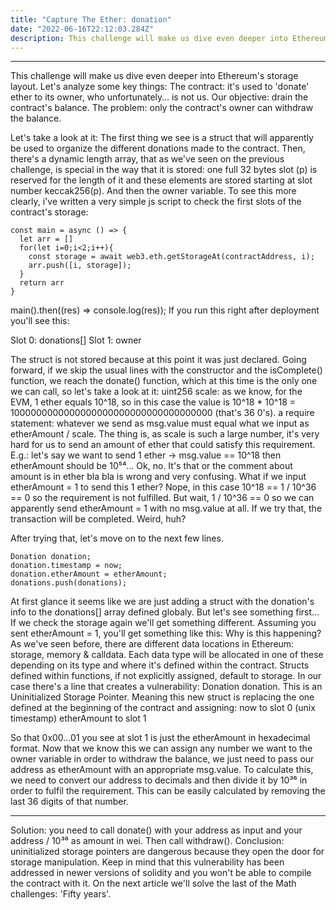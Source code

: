 ```yaml
---
title: "Capture The Ether: donation"
date: "2022-06-16T22:12:03.284Z"
description: This challenge will make us dive even deeper into Ethereum's storage layout.
---
```


<!-- [Link to Medium article](https://medium.com/@tomasfrancisco/capture-the-ether-donation-e000676b3e7f)

Este desafío hará que indaguemos aún más el almacenamiento en Ethereum.

Primero, analicemos algunas cosas clave.

* El contrato: se usa para 'donar' éter a su propietario, que lamentablemente... no somos nosotros.
* Nuestro objetivo: vaciar el saldo del contrato.
* El problema: solo el `owner` del contrato puede retirar el *balance*.

Veamos el contrato:

![imagen del código de un smart contract](https://res.cloudinary.com/dzxbgzgyy/image/upload/v1657034927/cte/1_23nyiTX1T_zeR37JQnBXkA.png)

Lo primero que vemos es un `struct` que se utilizará para organizar las diferentes donaciones realizadas al contrato.

Luego, hay un *array de longitud dinámica* que, como vimos en el desafío anterior, es especial en la forma en que se almacena: se reserva una espacio *(slot)* completo de *32 bytes (p)* para su longitud y sus elementos se almacenan comenzando en el número de *slot keccak256(p)*.

Y luego la variable `owner`.

Para ver esto más claro, escribí un script en js con *web3js* muy simple para verificar las primeras espacios del almacenamiento del contrato:

```
const main = async () => {
  let arr = []
  for(let i=0;i<2;i++){
    const storage = await web3.eth.getStorageAt(contractAddress, i);
    arr.push([i, storage]);
  }
  return arr
}
main().then((res) => console.log(res));
```

Si ejecutamos esto justo después del *deploy*, veremos esto:

![](https://res.cloudinary.com/dzxbgzgyy/image/upload/v1657034926/cte/1_izsARZj_m7fNkqNMaFMVYA.png)

* `Slot 0`: donations[]
* `Slot 1`: owner

El `struct` no se guarda en el almacenamiento porque en este punto se acaba de *declarar*.

Luego, si nos saltamos las líneas habituales con el `constructor` y la función `isComplete()`, llegamos a la función `donate()`, que en este momento es la única a la que podemos llamar, así que veámosla:

* `uint256 scale`: como sabemos, para la EVM, *1 ether* equivale a *10^18*, por lo que en este caso el valor es *10^18 * 10^18 = 10000000000000000000000000000000000000* (son 36 0s).
* un `require`: todo lo que enviemos como `msg.value` debe ser igual a `etherAmount / scale`. La cuestión es que, como `scale` es un número tan grande, es muy difícil enviar una cantidad de *ether* que pueda satisfacer este requisito.
Ejemplo: digamos que queremos enviar *1 ether* -> *msg.value == 10^18* entonces `etherAmount` debería ser *10⁵⁴*… Ok, no. Es esto o que el comentario de *cantidad está en ether bla bla* está mal y es muy confuso.
¿Qué pasa si ingresamos *etherAmount = 1* para enviar este *1 ether*? No, en este caso *10^18 == 1 / 10^36 == 0* por lo que no se cumple el requisito. Pero por otro lado, *1/10^36 == 0*, por lo que aparentemente podemos enviar *etherAmount = 1* sin ningún `msg.value`. Si lo intentamos, la transacción pasará. Raro, ¿no?

Después de intentarlo, pasemos a las siguientes líneas.
```
Donation donation;
donation.timestamp = now;
donation.etherAmount = etherAmount;
donations.push(donations);
```

A primera vista, parece que solo estamos agregando una estructura con la información de la donación al *array* `donations[]` definida globalmente. Pero veamos algo primero…

Si volvemos a comprobar el almacenamiento, vamos a ver algo diferente. Asumiendo que enviamos *etherAmount = 1*, veremos algo como esto:

![](https://res.cloudinary.com/dzxbgzgyy/image/upload/v1657034926/cte/1_rjlXNougbF3vOBcDVkCyUA.png)

¿Por qué está pasando esto?

Como vimos antes, hay diferentes *ubicaciones de datos* en Ethereum: *storage* (almacenamiento), *memory* y *calldata*. Cada tipo de dato se ubicará en uno de estos dependiendo de su tipo y de donde esté definido dentro del contrato.

Los *structs* definidos dentro de las funciones, si no se asignan explícitamente, se guardan en el *storage* de forma predeterminada. En nuestro caso hay una línea que crea una vulnerabilidad:

`Donation donation`. Este es un [puntero de almacenamiento no inicializado](https://www.bookstack.cn/read/ethereumbook-en/spilt.16.c2a6b48ca6e1e33c.md). Lo que significa que este nuevo *struct* reemplaza al definido al comienzo del contrato y asigna:

* `now` al espacio 0 (Unix timestamp)
* `etherAmount` al espacio 1

Entonces, el *0x00...01* que vemos en el espacio 1 es solo el `etherAmount` en formato hexadecimal.

Ahora que sabemos esto, podemos asignar cualquier número que queramos a la variable `owner` para retirar el *balance*, solo necesitamos pasar nuestra dirección como `etherAmount` con un `msg.value` apropiado.

Para calcular esto, necesitamos convertir nuestra *address* a formato decimal y luego dividirla por *10³⁶* para cumplir con el `require`. Esto se puede calcular fácilmente eliminando los últimos 36 dígitos de ese número.

Solución: necesitamos llamar a `donate()` con su *address* como argumento y su *address / 10³⁶* como `msg.value` en *wei*. Luego llamar a `withdraw()`.

![challenge completed](https://res.cloudinary.com/dzxbgzgyy/image/upload/v1657034926/cte/1_PRI9LIAVe7vnyatNyaSyQg.png)

Conclusión: los punteros de almacenamiento no inicializados son peligrosos porque abren la puerta a la manipulación del almacenamiento. Hay que tener en cuenta que esta vulnerabilidad se solucionó en versiones más recientes de solidity y no podremos compilar el contrato con ella.

En el próximo artículo resolveremos el último de los desafíos de *Math*: 'Fifty Years'. -->

---

This challenge will make us dive even deeper into Ethereum's storage layout.
Let's analyze some key things:
The contract: it's used to 'donate' ether to its owner, who unfortunately… is not us.
Our objective: drain the contract's balance.
The problem: only the contract's owner can withdraw the balance.

Let's take a look at it:
The first thing we see is a struct that will apparently be used to organize the different donations made to the contract.
Then, there's a dynamic length array, that as we've seen on the previous challenge, is special in the way that it is stored: one full 32 bytes slot (p) is reserved for the length of it and these elements are stored starting at slot number keccak256(p).
And then the owner variable.
To see this more clearly, i've written a very simple js script to check the first slots of the contract's storage:

```
const main = async () => {
  let arr = []
  for(let i=0;i<2;i++){
    const storage = await web3.eth.getStorageAt(contractAddress, i);
    arr.push([i, storage]);
  }
  return arr
}
```

main().then((res) => console.log(res));
If you run this right after deployment you'll see this:

Slot 0: donations[]
Slot 1: owner

The struct is not stored because at this point it was just declared.
Going forward, if we skip the usual lines with the constructor and the isComplete() function, we reach the donate() function, which at this time is the only one we can call, so let's take a look at it:
uint256 scale: as we know, for the EVM, 1 ether equals 10^18, so in this case the value is 10^18 * 10^18 = 1000000000000000000000000000000000000 (that's 36 0's).
a require statement: whatever we send as msg.value must equal what we input as etherAmount / scale. The thing is, as scale is such a large number, it's very hard for us to send an amount of ether that could satisfy this requirement. 
E.g.: let's say we want to send 1 ether -> msg.value == 10^18 then etherAmount should be 10⁵⁴… Ok, no. It's that or the comment about amount is in ether bla bla is wrong and very confusing.
What if we input etherAmount = 1 to send this 1 ether? Nope, in this case 10^18 == 1 / 10^36 == 0 so the requirement is not fulfilled. But wait, 1 / 10^36 == 0 so we can apparently send etherAmount = 1 with no msg.value at all. If we try that, the transaction will be completed. Weird, huh?

After trying that, let's move on to the next few lines.

```
Donation donation;
donation.timestamp = now;
donation.etherAmount = etherAmount;
donations.push(donations);
```

At first glance it seems like we are just adding a struct with the donation's info to the donations[] array defined globaly. But let's see something first…
If we check the storage again we'll get something different. Assuming you sent etherAmount = 1, you'll get something like this:
Why is this happening?
As we've seen before, there are different data locations in Ethereum: storage, memory & calldata. Each data type will be allocated in one of these depending on its type and where it's defined within the contract.
Structs defined within functions, if not explicitly assigned, default to storage. In our case there's a line that creates a vulnerability:
Donation donation. This is an Uninitialized Storage Pointer. Meaning this new struct is replacing the one defined at the beginning of the contract and assigning:
now to slot 0 (unix timestamp)
etherAmount to slot 1

So that 0x00...01 you see at slot 1 is just the etherAmount in hexadecimal format.
Now that we know this we can assign any number we want to the owner variable in order to withdraw the balance, we just need to pass our address as etherAmount with an appropriate msg.value.
To calculate this, we need to convert our address to decimals and then divide it by 10³⁶ in order to fulfil the requirement. This can be easily calculated by removing the last 36 digits of that number.

---

Solution: you need to call donate() with your address as input and your address / 10³⁶ as amount in wei. Then call withdraw().
Conclusion: uninitialized storage pointers are dangerous because they open the door for storage manipulation. Keep in mind that this vulnerability has been addressed in newer versions of solidity and you won't be able to compile the contract with it.
On the next article we'll solve the last of the Math challenges: 'Fifty years'.
